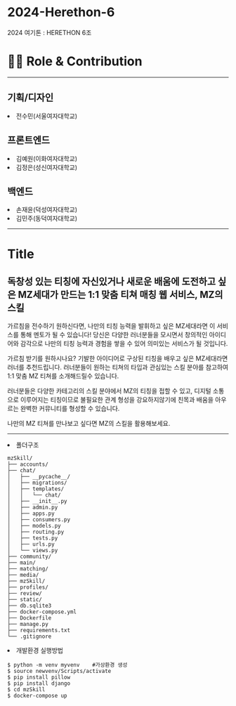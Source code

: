 # 2024-Herethon-6
2024 여기톤 : HERETHON 6조


<h1>👨‍💻 Role & Contribution</h1>
<hr>
<h2>기획/디자인</h2>

<li>전수민(서울여자대학교)</li>

<h2>프론트엔드</h2>

<li>김예원(이화여자대학교)</li>
<li>김정은(성신여자대학교)</li>

<h2>백엔드</h2>

<li>손재윤(덕성여자대학교)</li>
<li>김민주(동덕여자대학교)</li>

<hr>
<h1>Title</h1>
<h2>독창성 있는 티칭에 자신있거나 새로운 배움에 도전하고 싶은 MZ세대가 만드는 1:1 맞춤 티쳐 매칭 웹 서비스, MZ의 스킬</h2>

가르침을 전수하기 원하신다면, 나만의 티칭 능력을 발휘하고 싶은 MZ세대라면 이 서비스를 통해 멘토가 될 수 있습니다!
당신은 다양한 러너분들을 모시면서 창의적인 아이디어와 감각으로 나만의 티칭 능력과 경험을 쌓을 수 있어 의미있는 서비스가 될 것입니다.

가르침 받기를 원하시나요? 기발한 아이디어로 구상된 티칭을 배우고 싶은 MZ세대라면 러너를 추천드립니다. 러너분들이 원하는 티쳐의 타입과 관심있는 스킬 분야를 참고하여 1:1 맞춤 MZ 티쳐를 소개해드릴수 있습니다.

러너분들은 다양한 카테고리의 스킬 분야에서 MZ의 티칭을 접할 수 있고, 
디지털 소통으로 이루어지는 티칭이므로 불필요한 관계 형성을 강요하지않기에 친목과 배움을 아우르는 완벽한 커뮤니티를 형성할 수 있습니다.

나만의 MZ 티쳐를 만나보고 싶다면 MZ의 스킬을 활용해보세요.

<hr>
<li>폴더구조</li>

```
mzSkill/
├── accounts/
├── chat/
│   ├── __pycache__/
│   ├── migrations/
│   ├── templates/
│   │   └── chat/
│   ├── __init__.py
│   ├── admin.py
│   ├── apps.py
│   ├── consumers.py
│   ├── models.py
│   ├── routing.py
│   ├── tests.py
│   ├── urls.py
│   └── views.py
├── community/
├── main/
├── matching/
├── media/
├── mzSkill/
├── profiles/
├── review/
├── static/
├── db.sqlite3
├── docker-compose.yml
├── Dockerfile
├── manage.py
├── requirements.txt
└── .gitignore
```


<li>개발환경 실행방법</li>

```
$ python -m venv myvenv    #가상환경 생성
$ source newvenv/Scripts/activate
$ pip install pillow
$ pip install django
$ cd mzSkill
$ docker-compose up
```

